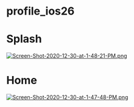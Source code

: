 # profile_ios26

# Splash
[![Screen-Shot-2020-12-30-at-1-48-21-PM.png](https://i.postimg.cc/zvx6JdLw/Screen-Shot-2020-12-30-at-1-48-21-PM.png)](https://postimg.cc/vx63httD)

# Home
[![Screen-Shot-2020-12-30-at-1-47-48-PM.png](https://i.postimg.cc/50C2QC5F/Screen-Shot-2020-12-30-at-1-47-48-PM.png)](https://postimg.cc/CBwgWdQF)
